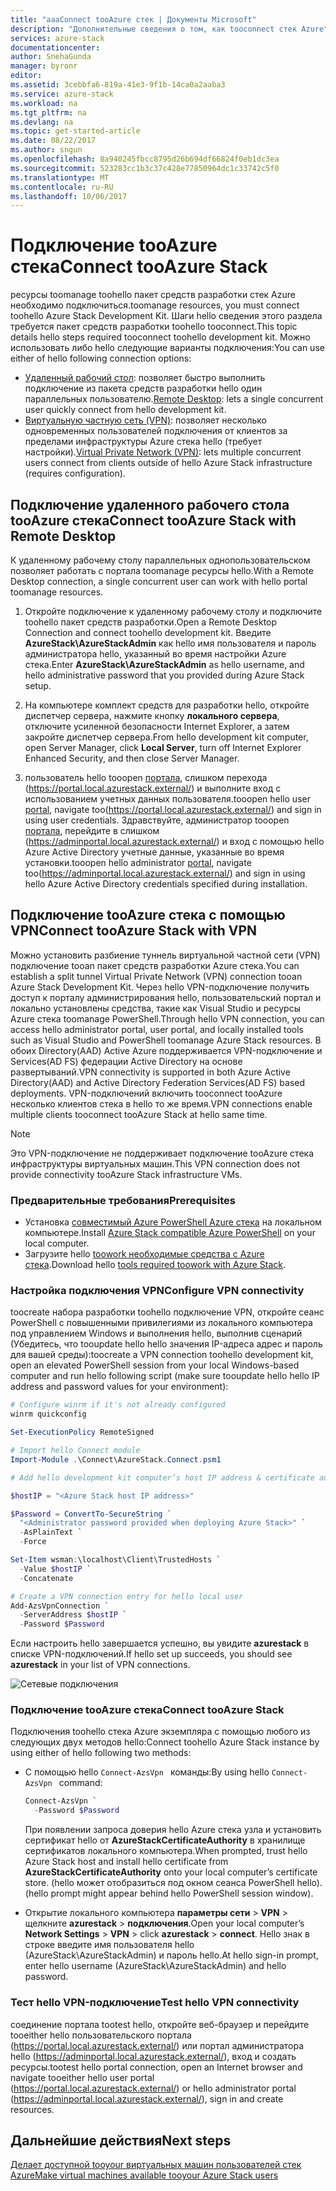 ```yaml
---
title: "aaaConnect tooAzure стек | Документы Microsoft"
description: "Дополнительные сведения о том, как tooconnect стек Azure"
services: azure-stack
documentationcenter: 
author: SnehaGunda
manager: byronr
editor: 
ms.assetid: 3cebbfa6-819a-41e3-9f1b-14ca0a2aaba3
ms.service: azure-stack
ms.workload: na
ms.tgt_pltfrm: na
ms.devlang: na
ms.topic: get-started-article
ms.date: 08/22/2017
ms.author: sngun
ms.openlocfilehash: 8a940245fbcc8795d26b694df66824f0eb1dc3ea
ms.sourcegitcommit: 523283cc1b3c37c428e77850964dc1c33742c5f0
ms.translationtype: MT
ms.contentlocale: ru-RU
ms.lasthandoff: 10/06/2017
---
```

# <a name="connect-tooazure-stack"></a><span data-ttu-id="4d6e9-103">Подключение tooAzure стека</span><span class="sxs-lookup"><span data-stu-id="4d6e9-103">Connect tooAzure Stack</span></span>

<span data-ttu-id="4d6e9-104">ресурсы toomanage toohello пакет средств разработки стек Azure необходимо подключиться.</span><span class="sxs-lookup"><span data-stu-id="4d6e9-104">toomanage resources, you must connect toohello Azure Stack Development Kit.</span></span> <span data-ttu-id="4d6e9-105">Шаги hello сведения этого раздела требуется пакет средств разработки toohello tooconnect.</span><span class="sxs-lookup"><span data-stu-id="4d6e9-105">This topic details hello steps required tooconnect toohello development kit.</span></span> <span data-ttu-id="4d6e9-106">Можно использовать либо hello следующие варианты подключения:</span><span class="sxs-lookup"><span data-stu-id="4d6e9-106">You can use either of hello following connection options:</span></span>

* <span data-ttu-id="4d6e9-107">[Удаленный рабочий стол](#connect-with-remote-desktop): позволяет быстро выполнить подключение из пакета средств разработки hello один параллельных пользователю.</span><span class="sxs-lookup"><span data-stu-id="4d6e9-107">[Remote Desktop](#connect-with-remote-desktop): lets a single concurrent user quickly connect from hello development kit.</span></span>
* <span data-ttu-id="4d6e9-108">[Виртуальную частную сеть (VPN)](#connect-with-vpn): позволяет несколько одновременных пользователей подключения от клиентов за пределами инфраструктуры Azure стека hello (требует настройки).</span><span class="sxs-lookup"><span data-stu-id="4d6e9-108">[Virtual Private Network (VPN)](#connect-with-vpn): lets multiple concurrent users connect from clients outside of hello Azure Stack infrastructure (requires configuration).</span></span>

## <a name="connect-tooazure-stack-with-remote-desktop"></a><span data-ttu-id="4d6e9-109">Подключение удаленного рабочего стола tooAzure стека</span><span class="sxs-lookup"><span data-stu-id="4d6e9-109">Connect tooAzure Stack with Remote Desktop</span></span>
<span data-ttu-id="4d6e9-110">К удаленному рабочему столу параллельных однопользовательском позволяет работать с портала toomanage ресурсы hello.</span><span class="sxs-lookup"><span data-stu-id="4d6e9-110">With a Remote Desktop connection, a single concurrent user can work with hello portal toomanage resources.</span></span>

1. <span data-ttu-id="4d6e9-111">Откройте подключение к удаленному рабочему столу и подключите toohello пакет средств разработки.</span><span class="sxs-lookup"><span data-stu-id="4d6e9-111">Open a Remote Desktop Connection and connect toohello development kit.</span></span> <span data-ttu-id="4d6e9-112">Введите **AzureStack\AzureStackAdmin** как hello имя пользователя и пароль администратора hello, указанный во время настройки Azure стека.</span><span class="sxs-lookup"><span data-stu-id="4d6e9-112">Enter **AzureStack\AzureStackAdmin** as hello username, and hello administrative password that you provided during Azure Stack setup.</span></span>  

2. <span data-ttu-id="4d6e9-113">На компьютере комплект средств для разработки hello, откройте диспетчер сервера, нажмите кнопку **локального сервера**, отключите усиленной безопасности Internet Explorer, а затем закройте диспетчер сервера.</span><span class="sxs-lookup"><span data-stu-id="4d6e9-113">From hello development kit computer, open Server Manager, click **Local Server**, turn off Internet Explorer Enhanced Security, and then close Server Manager.</span></span>

3. <span data-ttu-id="4d6e9-114">пользователь hello tooopen [портала](azure-stack-key-features.md#portal), слишком перехода (https://portal.local.azurestack.external/) и выполните вход с использованием учетных данных пользователя.</span><span class="sxs-lookup"><span data-stu-id="4d6e9-114">tooopen hello user [portal](azure-stack-key-features.md#portal), navigate too(https://portal.local.azurestack.external/) and sign in using user credentials.</span></span> <span data-ttu-id="4d6e9-115">Здравствуйте, администратор tooopen [портала](azure-stack-key-features.md#portal), перейдите в слишком (https://adminportal.local.azurestack.external/) и вход с помощью hello Azure Active Directory учетные данные, указанные во время установки.</span><span class="sxs-lookup"><span data-stu-id="4d6e9-115">tooopen hello administrator [portal](azure-stack-key-features.md#portal), navigate too(https://adminportal.local.azurestack.external/) and sign in using hello Azure Active Directory credentials specified during installation.</span></span>

## <a name="connect-tooazure-stack-with-vpn"></a><span data-ttu-id="4d6e9-116">Подключение tooAzure стека с помощью VPN</span><span class="sxs-lookup"><span data-stu-id="4d6e9-116">Connect tooAzure Stack with VPN</span></span>

<span data-ttu-id="4d6e9-117">Можно установить разбиение туннель виртуальной частной сети (VPN) подключение tooan пакет средств разработки Azure стека.</span><span class="sxs-lookup"><span data-stu-id="4d6e9-117">You can establish a split tunnel Virtual Private Network (VPN) connection tooan Azure Stack Development Kit.</span></span> <span data-ttu-id="4d6e9-118">Через hello VPN-подключение получить доступ к порталу администрирования hello, пользовательский портал и локально установлены средства, такие как Visual Studio и ресурсы Azure стека toomanage PowerShell.</span><span class="sxs-lookup"><span data-stu-id="4d6e9-118">Through hello VPN connection, you can access hello administrator portal, user portal, and locally installed tools such as Visual Studio and PowerShell toomanage Azure Stack resources.</span></span> <span data-ttu-id="4d6e9-119">В обоих Directory(AAD) Active Azure поддерживается VPN-подключение и Services(AD FS) федерации Active Directory на основе развертываний.</span><span class="sxs-lookup"><span data-stu-id="4d6e9-119">VPN connectivity is supported in both Azure Active Directory(AAD) and Active Directory Federation Services(AD FS) based deployments.</span></span> <span data-ttu-id="4d6e9-120">VPN-подключений включить tooconnect tooAzure несколько клиентов стека в hello то же время.</span><span class="sxs-lookup"><span data-stu-id="4d6e9-120">VPN connections enable multiple clients tooconnect tooAzure Stack at hello same time.</span></span> 

> [!NOTE] 
> <span data-ttu-id="4d6e9-121">Это VPN-подключение не поддерживает подключение tooAzure стека инфраструктуры виртуальных машин.</span><span class="sxs-lookup"><span data-stu-id="4d6e9-121">This VPN connection does not provide connectivity tooAzure Stack infrastructure VMs.</span></span> 

### <a name="prerequisites"></a><span data-ttu-id="4d6e9-122">Предварительные требования</span><span class="sxs-lookup"><span data-stu-id="4d6e9-122">Prerequisites</span></span>

* <span data-ttu-id="4d6e9-123">Установка [совместимый Azure PowerShell Azure стека](azure-stack-powershell-install.md) на локальном компьютере.</span><span class="sxs-lookup"><span data-stu-id="4d6e9-123">Install [Azure Stack compatible Azure PowerShell](azure-stack-powershell-install.md) on your local computer.</span></span>  
* <span data-ttu-id="4d6e9-124">Загрузите hello [toowork необходимые средства с Azure стека](azure-stack-powershell-download.md).</span><span class="sxs-lookup"><span data-stu-id="4d6e9-124">Download hello [tools required toowork with Azure Stack](azure-stack-powershell-download.md).</span></span> 

### <a name="configure-vpn-connectivity"></a><span data-ttu-id="4d6e9-125">Настройка подключения VPN</span><span class="sxs-lookup"><span data-stu-id="4d6e9-125">Configure VPN connectivity</span></span>

<span data-ttu-id="4d6e9-126">toocreate набора разработки toohello подключение VPN, откройте сеанс PowerShell с повышенными привилегиями из локального компьютера под управлением Windows и выполнения hello, выполнив сценарий (Убедитесь, что tooupdate hello hello значения IP-адреса адрес и пароль для вашей среды):</span><span class="sxs-lookup"><span data-stu-id="4d6e9-126">toocreate a VPN connection toohello development kit, open an elevated PowerShell session from your local Windows-based computer and run hello following script (make sure tooupdate hello hello IP address and password values for your environment):</span></span>

```PowerShell 
# Configure winrm if it's not already configured
winrm quickconfig  

Set-ExecutionPolicy RemoteSigned

# Import hello Connect module
Import-Module .\Connect\AzureStack.Connect.psm1 

# Add hello development kit computer’s host IP address & certificate authority (CA) toohello list of trusted hosts. Make sure tooupdate hello hello IP address and password values for your environment. 

$hostIP = "<Azure Stack host IP address>"

$Password = ConvertTo-SecureString `
  "<Administrator password provided when deploying Azure Stack>" `
  -AsPlainText `
  -Force

Set-Item wsman:\localhost\Client\TrustedHosts `
  -Value $hostIP `
  -Concatenate

# Create a VPN connection entry for hello local user
Add-AzsVpnConnection `
  -ServerAddress $hostIP `
  -Password $Password

```

<span data-ttu-id="4d6e9-127">Если настроить hello завершается успешно, вы увидите **azurestack** в списке VPN-подключений.</span><span class="sxs-lookup"><span data-stu-id="4d6e9-127">If hello set up succeeds, you should see **azurestack** in your list of VPN connections.</span></span>

![Сетевые подключения](media/azure-stack-connect-azure-stack/image3.png)  

### <a name="connect-tooazure-stack"></a><span data-ttu-id="4d6e9-129">Подключение tooAzure стека</span><span class="sxs-lookup"><span data-stu-id="4d6e9-129">Connect tooAzure Stack</span></span>

<span data-ttu-id="4d6e9-130">Подключения toohello стека Azure экземпляра с помощью любого из следующих двух методов hello:</span><span class="sxs-lookup"><span data-stu-id="4d6e9-130">Connect toohello Azure Stack instance by using either of hello following two methods:</span></span>  

* <span data-ttu-id="4d6e9-131">С помощью hello `Connect-AzsVpn ` команды:</span><span class="sxs-lookup"><span data-stu-id="4d6e9-131">By using hello `Connect-AzsVpn ` command:</span></span> 
    
  ```PowerShell
  Connect-AzsVpn `
    -Password $Password
  ```

  <span data-ttu-id="4d6e9-132">При появлении запроса доверия hello Azure стека узла и установить сертификат hello от **AzureStackCertificateAuthority** в хранилище сертификатов локального компьютера.</span><span class="sxs-lookup"><span data-stu-id="4d6e9-132">When prompted, trust hello Azure Stack host and install hello certificate from **AzureStackCertificateAuthority** onto your local computer’s certificate store.</span></span> <span data-ttu-id="4d6e9-133">(hello может отобразиться под окном сеанса PowerShell hello).</span><span class="sxs-lookup"><span data-stu-id="4d6e9-133">(hello prompt might appear behind hello PowerShell session window).</span></span> 

* <span data-ttu-id="4d6e9-134">Открытие локального компьютера **параметры сети** > **VPN** > щелкните **azurestack** > **подключения**.</span><span class="sxs-lookup"><span data-stu-id="4d6e9-134">Open your local computer’s **Network Settings** > **VPN** > click **azurestack** > **connect**.</span></span> <span data-ttu-id="4d6e9-135">Hello знак в строке введите имя пользователя hello (AzureStack\AzureStackAdmin) и пароль hello.</span><span class="sxs-lookup"><span data-stu-id="4d6e9-135">At hello sign-in prompt, enter hello username (AzureStack\AzureStackAdmin) and hello password.</span></span>

### <a name="test-hello-vpn-connectivity"></a><span data-ttu-id="4d6e9-136">Тест hello VPN-подключение</span><span class="sxs-lookup"><span data-stu-id="4d6e9-136">Test hello VPN connectivity</span></span>

<span data-ttu-id="4d6e9-137">соединение портала tootest hello, откройте веб-браузер и перейдите tooeither hello пользовательского портала (https://portal.local.azurestack.external/) или портал администратора hello (https://adminportal.local.azurestack.external/), вход и создать ресурсы.</span><span class="sxs-lookup"><span data-stu-id="4d6e9-137">tootest hello portal connection, open an Internet browser and navigate tooeither hello user portal (https://portal.local.azurestack.external/) or hello administrator portal (https://adminportal.local.azurestack.external/), sign in and create resources.</span></span>  

## <a name="next-steps"></a><span data-ttu-id="4d6e9-138">Дальнейшие действия</span><span class="sxs-lookup"><span data-stu-id="4d6e9-138">Next steps</span></span>

[<span data-ttu-id="4d6e9-139">Делает доступной tooyour виртуальных машин пользователей стек Azure</span><span class="sxs-lookup"><span data-stu-id="4d6e9-139">Make virtual machines available tooyour Azure Stack users</span></span>](azure-stack-tutorial-tenant-vm.md)

